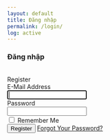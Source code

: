 ```yaml
---
layout: default
title: Đăng nhập
permalink: /login/
log: active
---
```

<h3><i class="fas fa-sign-in-alt"></i> Đăng nhập</h3>
<br>
<main class="login-form">
    <div class="cotainer">
        <div class="row justify-content-center">
            <div class="col-md-8">
                <div class="card">
                    <div class="card-header">Register</div>
                    <div class="card-body">
                        <form action="" method="">
                            <div class="form-group row">
                                <label for="email_address" class="col-md-4 col-form-label text-md-right">E-Mail Address</label>
                                <div class="col-md-6">
                                    <input type="text" id="email_address" class="form-control" name="email-address" required autofocus>
                                </div>
                            </div>
                            <div class="form-group row">
                                <label for="password" class="col-md-4 col-form-label text-md-right">Password</label>
                                <div class="col-md-6">
                                    <input type="password" id="password" class="form-control" name="password" required>
                                </div>
                            </div>
                            <div class="form-group row">
                                <div class="col-md-6 offset-md-4">
                                    <div class="checkbox">
                                        <label>
                                            <input type="checkbox" name="remember"> Remember Me
                                        </label>
                                    </div>
                                </div>
                            </div>
                            <div class="col-md-6 offset-md-4">
                                <button type="submit" class="btn btn-primary">
                                    Register
                                </button>
                                <a href="#" class="btn btn-link">
                                    Forgot Your Password?
                                </a>
                            </div>
                    </div>
                    </form>
                </div>
            </div>
        </div>
    </div>
    </div>

</main>

<br>
<style>
	@import url(https://fonts.googleapis.com/css?family=Raleway:300,400,600);


body{
    margin: 0;
    font-size: .9rem;
    font-weight: 400;
    line-height: 1.6;
    color: #212529;
    text-align: left;
    background-color: #f5f8fa;
}

.navbar-laravel
{
    box-shadow: 0 2px 4px rgba(0,0,0,.04);
}

.navbar-brand , .nav-link, .my-form, .login-form
{
    font-family: Raleway, sans-serif;
}

.my-form
{
    padding-top: 1.5rem;
    padding-bottom: 1.5rem;
}

.my-form .row
{
    margin-left: 0;
    margin-right: 0;
}

.login-form
{
    padding-top: 1.5rem;
    padding-bottom: 1.5rem;
}

.login-form .row
{
    margin-left: 0;
    margin-right: 0;
}
	</style>